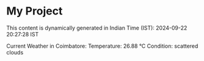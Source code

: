 # My Project

This content is dynamically generated in Indian Time (IST): 2024-09-22 20:27:28 IST


Current Weather in Coimbatore:
Temperature: 26.88 °C
Condition: scattered clouds
